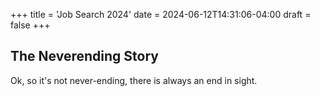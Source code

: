 +++
title = 'Job Search 2024'
date = 2024-06-12T14:31:06-04:00
draft = false
+++

## The Neverending Story

Ok, so it's not never-ending, there is always an end in sight. 
